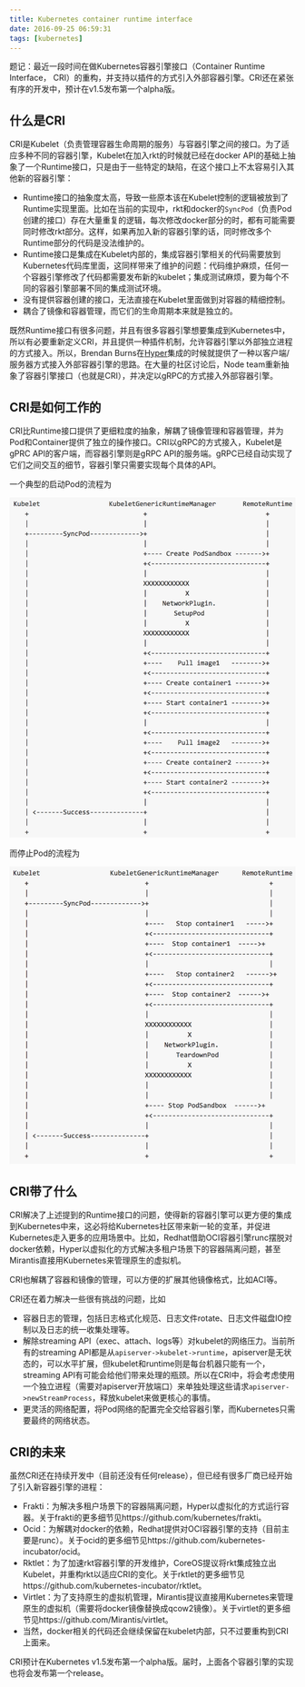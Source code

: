 ```yaml
---
title: Kubernetes container runtime interface
date: 2016-09-25 06:59:31
tags: [kubernetes]
---
```


题记：最近一段时间在做Kubernetes容器引擎接口（Container Runtime Interface， CRI）的重构，并支持以插件的方式引入外部容器引擎。CRI还在紧张有序的开发中，预计在v1.5发布第一个alpha版。

## 什么是CRI

CRI是Kubelet（负责管理容器生命周期的服务）与容器引擎之间的接口。为了适应多种不同的容器引擎，Kubelet在加入rkt的时候就已经在docker API的基础上抽象了一个Runtime接口，只是由于一些特定的缺陷，在这个接口上不太容易引入其他新的容器引擎：

- Runtime接口的抽象度太高，导致一些原本该在Kubelet控制的逻辑被放到了Runtime实现里面。比如在当前的实现中，rkt和docker的`SyncPod`（负责Pod创建的接口）存在大量重复的逻辑，每次修改docker部分的时，都有可能需要同时修改rkt部分。这样，如果再加入新的容器引擎的话，同时修改多个Runtime部分的代码是没法维护的。
- Runtime接口是集成在Kubelet内部的，集成容器引擎相关的代码需要放到Kubernetes代码库里面，这同样带来了维护的问题：代码维护麻烦，任何一个容器引擎修改了代码都需要发布新的kubelet；集成测试麻烦，要为每个不同的容器引擎部署不同的集成测试环境。
- 没有提供容器创建的接口，无法直接在Kubelet里面做到对容器的精细控制。
- 耦合了镜像和容器管理，而它们的生命周期本来就是独立的。

既然Runtime接口有很多问题，并且有很多容器引擎想要集成到Kubernetes中，所以有必要重新定义CRI，并且提供一种插件机制，允许容器引擎以外部独立进程的方式接入。所以，Brendan Burns在[Hyper](http://hypercontainer.io)集成的时候就提供了一种以客户端/服务器方式接入外部容器引擎的思路。在大量的社区讨论后，Node team重新抽象了容器引擎接口（也就是CRI），并决定以gRPC的方式接入外部容器引擎。

## CRI是如何工作的

CRI比Runtime接口提供了更细粒度的抽象，解耦了镜像管理和容器管理，并为Pod和Container提供了独立的操作接口。CRI以gRPC的方式接入，Kubelet是gPRC API的客户端，而容器引擎则是gRPC API的服务端。gRPC已经自动实现了它们之间交互的细节，容器引擎只需要实现每个具体的API。

一个典型的启动Pod的流程为

![createpod](/images/createpod.png)

而停止Pod的流程为

![killpod](/images/killpod.png)


## CRI带了什么

CRI解决了上述提到的Runtime接口的问题，使得新的容器引擎可以更方便的集成到Kubernetes中来，这必将给Kubernetes社区带来新一轮的变革，并促进Kubernetes走入更多的应用场景中。比如，Redhat借助OCI容器引擎runc摆脱对docker依赖，Hyper以虚拟化的方式解决多租户场景下的容器隔离问题，甚至Mirantis直接用Kubernetes来管理原生的虚拟机。

CRI也解耦了容器和镜像的管理，可以方便的扩展其他镜像格式，比如ACI等。

CRI还在着力解决一些很有挑战的问题，比如

- 容器日志的管理，包括日志格式化规范、日志文件rotate、日志文件磁盘IO控制以及日志的统一收集处理等。
- 解除streaming API（exec、attach、logs等）对kubelet的网络压力。当前所有的streaming API都是从`apiserver->kubelet->runtime`，apiserver是无状态的，可以水平扩展，但kubelet和runtime则是每台机器只能有一个，streaming API有可能会给他们带来处理的瓶颈。所以在CRI中，将会考虑使用一个独立进程（需要对apiserver开放端口）来单独处理这些请求`apiserver->newStreamProcess`，释放kubelet来做更核心的事情。
- 更灵活的网络配置，将Pod网络的配置完全交给容器引擎，而Kubernetes只需要最终的网络状态。

## CRI的未来

虽然CRI还在持续开发中（目前还没有任何release），但已经有很多厂商已经开始了引入新容器引擎的进程：

- Frakti：为解决多租户场景下的容器隔离问题，Hyper以虚拟化的方式运行容器。关于frakti的更多细节见https://github.com/kubernetes/frakti。
- Ocid：为解耦对docker的依赖，Redhat提供对OCI容器引擎的支持（目前主要是runc）。关于ocid的更多细节见https://github.com/kubernetes-incubator/ocid。
- Rktlet：为了加速rkt容器引擎的开发维护，CoreOS提议将rkt集成独立出Kubelet，并重构rkt以适应CRI的变化。关于rktlet的更多细节见https://github.com/kubernetes-incubator/rktlet。
- Virtlet：为了支持原生的虚拟机管理，Mirantis提议直接用Kubernetes来管理原生的虚拟机（需要将docker镜像替换成qcow2镜像）。关于virtlet的更多细节见https://github.com/Mirantis/virtlet。
- 当然，docker相关的代码还会继续保留在kubelet内部，只不过要重构到CRI上面来。

CRI预计在Kubernetes v1.5发布第一个alpha版。届时，上面各个容器引擎的实现也将会发布第一个release。


